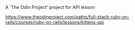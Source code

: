 A 'The Odin Project' project for API lesson

https://www.theodinproject.com/paths/full-stack-ruby-on-rails/courses/ruby-on-rails/lessons/kittens-api
